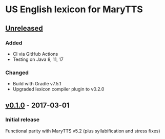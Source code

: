 US English lexicon for MaryTTS
==============================

[Unreleased]
------------

### Added

- CI via GitHub Actions
- Testing on Java 8, 11, 17

### Changed

- Build with Gradle v7.5.1
- Upgraded lexicon compiler plugin to v0.2.0

[v0.1.0] - 2017-03-01
---------------------

### Initial release

Functional parity with MaryTTS v5.2 (plus syllabification and stress fixes)

[Unreleased]: https://github.com/marytts/marytts-lexicon-en_US-cmudict/compare/v0.1.0...HEAD
[v0.1.0]: https://github.com/marytts/marytts-lexicon-en_US-cmudict/tree/v0.1.0
